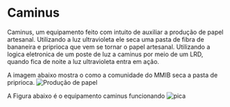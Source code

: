 # Caminus
Caminus, um equipamento feito com intuito de auxiliar a produção de papel artesanal. Utilizando a luz ultravioleta ele seca uma pasta de fibra de bananeira e priprioca que vem se tornar o papel artesanal. Utilizando a logica eletronica de um poste de luz a caminus por meio de um LRD, quando fica de noite a luz ultravioleta entra em ação.



A imagem abaixo mostra o como a comunidade do MMIB seca a pasta de priprioca.
![Produção de papel](https://github.com/Thiagottf/Caminus/assets/93489494/39ffd794-7cf1-4eda-8e59-d68cdb2819f0)




A Figura abaixo é o equipamento caminus funcionando
![pica](https://github.com/Thiagottf/Caminus/assets/93489494/ce81358a-16a1-4457-810b-f6505c6d9538)

